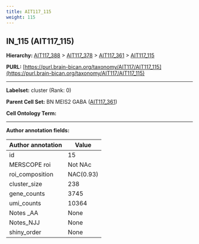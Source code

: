 ```yaml
---
title: AIT117_115
weight: 115
---
```

## IN_115 (AIT117_115)
<b>Hierarchy: </b>
[AIT117_388](../AIT117_388) >
[AIT117_378](../AIT117_378) >
[AIT117_361](../AIT117_361) >
[AIT117_115](../AIT117_115)

**PURL:** [https://purl.brain-bican.org/taxonomy/AIT117/AIT117_115](https://purl.brain-bican.org/taxonomy/AIT117/AIT117_115)

---


**Labelset:** cluster (Rank: 0)

**Parent Cell Set:** BN MEIS2 GABA ([AIT117_361](../AIT117_361))



**Cell Ontology Term:** 

[MARKER GENES.]: #


---

[TRANSFERRED ANNOTATIONS.]: #


[AUTHOR ANNOTATION FIELDS.]: #


**Author annotation fields:**

| Author annotation | Value |
|-------------------|-------|
|id|15|
|MERSCOPE roi|Not NAc|
|roi_composition|NAC(0.93) | GPe(0.06)|
|cluster_size|238|
|gene_counts|3745|
|umi_counts|10364|
|Notes _AA|None|
|Notes_NJJ|None|
|shiny_order|None|
